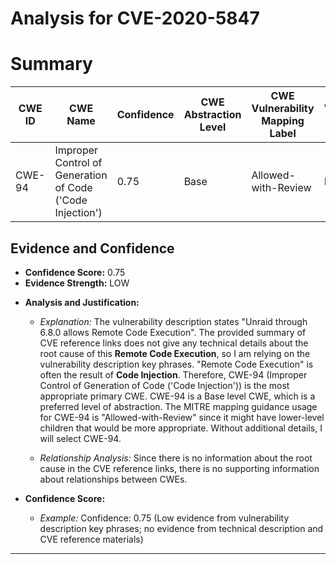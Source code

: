 # Analysis for CVE-2020-5847

# Summary
| CWE ID | CWE Name | Confidence | CWE Abstraction Level | CWE Vulnerability Mapping Label | CWE-Vulnerability Mapping Notes |
|---|---|---|---|---|---|
| CWE-94 | Improper Control of Generation of Code ('Code Injection') | 0.75 | Base | Allowed-with-Review | Primary CWE |

## Evidence and Confidence

*   **Confidence Score:** 0.75
*   **Evidence Strength:** LOW

- **Analysis and Justification:**  
  - *Explanation:* The vulnerability description states "Unraid through 6.8.0 allows Remote Code Execution". The provided summary of CVE reference links does not give any technical details about the root cause of this **Remote Code Execution**, so I am relying on the vulnerability description key phrases. "Remote Code Execution" is often the result of **Code Injection**. Therefore, CWE-94 (Improper Control of Generation of Code ('Code Injection')) is the most appropriate primary CWE. CWE-94 is a Base level CWE, which is a preferred level of abstraction. The MITRE mapping guidance usage for CWE-94 is "Allowed-with-Review" since it might have lower-level children that would be more appropriate. Without additional details, I will select CWE-94.
  
  - *Relationship Analysis:* Since there is no information about the root cause in the CVE reference links, there is no supporting information about relationships between CWEs.

- **Confidence Score:**  
  - *Example:* Confidence: 0.75 (Low evidence from vulnerability description key phrases; no evidence from technical description and CVE reference materials)

---